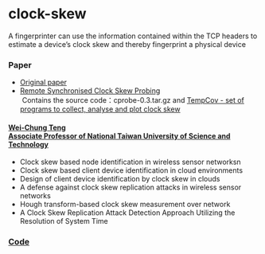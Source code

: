 # clock-skew
A fingerprinter can use the information contained within the TCP headers to estimate a device’s clock skew and thereby fingerprint a physical device

### Paper
* [Original paper](https://www.usenix.org/legacy/events/sec08/tech/full_papers/zander/zander_html/index.html)
* [Remote Synchronised Clock Skew Probing](http://caia.swin.edu.au/cv/szander/cprobe/skew_probing.html)<br>
  Contains the source code：cprobe-0.3.tar.gz and [TempCov - set of programs to collect, analyse and plot clock skew](http://www.cl.cam.ac.uk/~sjm217/projects/anon/tempcov-latest.tar.gz)
#### [Wei-Chung Teng](http://faculty.csie.ntust.edu.tw/~weichung/index.html)<br>[Associate Professor of National Taiwan University of Science and Technology](https://scholar.google.com/citations?user=hl-C7_8AAAAJ&hl=en)
* Clock skew based node identification in wireless sensor networksn
* Clock skew based client device identification in cloud environments
* Design of client device identification by clock skew in clouds
* A defense against clock skew replication attacks in wireless sensor networks
* Hough transform-based clock skew measurement over network
* A Clock Skew Replication Attack Detection Approach Utilizing the Resolution of System Time
### [Code](https://github.com/xiaoxuanzi/go-clock-skew)
